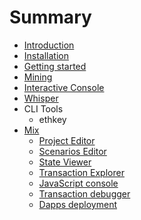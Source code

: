 # Summary

* [Introduction](README.md)
* [Installation](chapter1.md)
* [Getting started](getting_started.md)
* [Mining](mining.md)
* [Interactive Console](interactive_console.md)
* [Whisper](whisper.md)
* CLI Tools
   * ethkey
* [Mix](mix.md)
   * [Project Editor](project_editor.md)
   * [Scenarios Editor](scenarios_editor.md)
   * [State Viewer](state_viewer.md)
   * [Transaction Explorer](transaction_explorer.md)
   * [JavaScript console](javascript_console.md)
   * [Transaction debugger](transaction_debugger.md)
   * [Dapps deployment](dapps_deployment.md)

